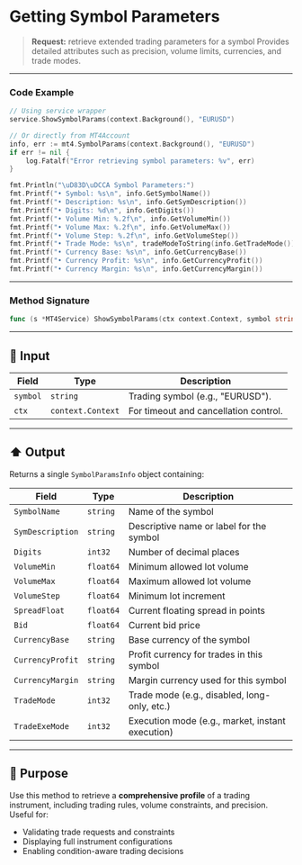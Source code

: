 # Getting Symbol Parameters

> **Request:** retrieve extended trading parameters for a symbol
> Provides detailed attributes such as precision, volume limits, currencies, and trade modes.

---

### Code Example

```go
// Using service wrapper
service.ShowSymbolParams(context.Background(), "EURUSD")

// Or directly from MT4Account
info, err := mt4.SymbolParams(context.Background(), "EURUSD")
if err != nil {
    log.Fatalf("Error retrieving symbol parameters: %v", err)
}

fmt.Println("\uD83D\uDCCA Symbol Parameters:")
fmt.Printf("• Symbol: %s\n", info.GetSymbolName())
fmt.Printf("• Description: %s\n", info.GetSymDescription())
fmt.Printf("• Digits: %d\n", info.GetDigits())
fmt.Printf("• Volume Min: %.2f\n", info.GetVolumeMin())
fmt.Printf("• Volume Max: %.2f\n", info.GetVolumeMax())
fmt.Printf("• Volume Step: %.2f\n", info.GetVolumeStep())
fmt.Printf("• Trade Mode: %s\n", tradeModeToString(info.GetTradeMode()))
fmt.Printf("• Currency Base: %s\n", info.GetCurrencyBase())
fmt.Printf("• Currency Profit: %s\n", info.GetCurrencyProfit())
fmt.Printf("• Currency Margin: %s\n", info.GetCurrencyMargin())
```

---

### Method Signature

```go
func (s *MT4Service) ShowSymbolParams(ctx context.Context, symbol string) error
```

---

## 🔽 Input

| Field    | Type              | Description                           |
| -------- | ----------------- | ------------------------------------- |
| `symbol` | `string`          | Trading symbol (e.g., "EURUSD").      |
| `ctx`    | `context.Context` | For timeout and cancellation control. |

---

## ⬆️ Output

Returns a single `SymbolParamsInfo` object containing:

| Field            | Type      | Description                                      |
| ---------------- | --------- | ------------------------------------------------ |
| `SymbolName`     | `string`  | Name of the symbol                               |
| `SymDescription` | `string`  | Descriptive name or label for the symbol         |
| `Digits`         | `int32`   | Number of decimal places                         |
| `VolumeMin`      | `float64` | Minimum allowed lot volume                       |
| `VolumeMax`      | `float64` | Maximum allowed lot volume                       |
| `VolumeStep`     | `float64` | Minimum lot increment                            |
| `SpreadFloat`    | `float64` | Current floating spread in points                |
| `Bid`            | `float64` | Current bid price                                |
| `CurrencyBase`   | `string`  | Base currency of the symbol                      |
| `CurrencyProfit` | `string`  | Profit currency for trades in this symbol        |
| `CurrencyMargin` | `string`  | Margin currency used for this symbol             |
| `TradeMode`      | `int32`   | Trade mode (e.g., disabled, long-only, etc.)     |
| `TradeExeMode`   | `int32`   | Execution mode (e.g., market, instant execution) |

---

## 🎯 Purpose

Use this method to retrieve a **comprehensive profile** of a trading instrument, including trading rules, volume constraints, and precision. Useful for:

* Validating trade requests and constraints
* Displaying full instrument configurations
* Enabling condition-aware trading decisions

